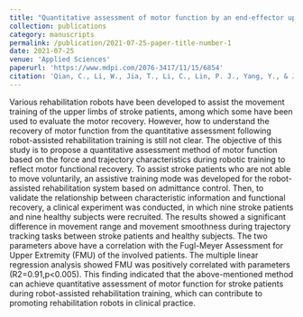 ```yaml
---
title: "Quantitative assessment of motor function by an end-effector upper limb rehabilitation robot based on admittance control"
collection: publications
category: manuscripts
permalink: /publication/2021-07-25-paper-title-number-1
date: 2021-07-25
venue: 'Applied Sciences'
paperurl: 'https://www.mdpi.com/2076-3417/11/15/6854'
citation: 'Qian, C., Li, W., Jia, T., Li, C., Lin, P. J., Yang, Y., & Ji, L. (2021). Quantitative assessment of motor function by an end-effector upper limb rehabilitation robot based on admittance control. Applied Sciences, 11(15), 6854.'
---
```


Various rehabilitation robots have been developed to assist the movement training of the upper limbs of stroke patients, among which some have been used to evaluate the motor recovery. However, how to understand the recovery of motor function from the quantitative assessment following robot-assisted rehabilitation training is still not clear. The objective of this study is to propose a quantitative assessment method of motor function based on the force and trajectory characteristics during robotic training to reflect motor functional recovery. To assist stroke patients who are not able to move voluntarily, an assistive training mode was developed for the robot-assisted rehabilitation system based on admittance control. Then, to validate the relationship between characteristic information and functional recovery, a clinical experiment was conducted, in which nine stroke patients and nine healthy subjects were recruited. The results showed a significant difference in movement range and movement smoothness during trajectory tracking tasks between stroke patients and healthy subjects. The two parameters above have a correlation with the Fugl-Meyer Assessment for Upper Extremity (FMU) of the involved patients. The multiple linear regression analysis showed FMU was positively correlated with parameters (R2=0.91,p<0.005). This finding indicated that the above-mentioned method can achieve quantitative assessment of motor function for stroke patients during robot-assisted rehabilitation training, which can contribute to promoting rehabilitation robots in clinical practice.
